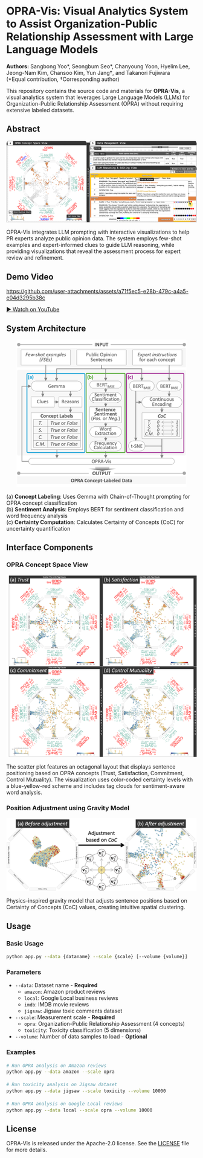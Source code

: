 # OPRA-Vis: Visual Analytics System to Assist Organization-Public Relationship Assessment with Large Language Models

**Authors:** Sangbong Yoo*, Seongbum Seo*, Chanyoung Yoon, Hyelim Lee, Jeong-Nam Kim, Chansoo Kim, Yun Jang†, and Takanori Fujiwara  
(*Equal contribution, †Corresponding author)

This repository contains the source code and materials for **OPRA-Vis**, a visual analytics system that leverages Large Language Models (LLMs) for Organization-Public Relationship Assessment (OPRA) without requiring extensive labeled datasets.

## Abstract

<div align="center">
  <img src="./assets/teaser.png" alt="OPRA-Vis System Overview">
</div>

OPRA-Vis integrates LLM prompting with interactive visualizations to help PR experts analyze public opinion data. The system employs few-shot examples and expert-informed clues to guide LLM reasoning, while providing visualizations that reveal the assessment process for expert review and refinement.

## Demo Video

https://github.com/user-attachments/assets/a71f5ec5-e28b-479c-a4a5-e04d3295b38c

[▶ Watch on YouTube](https://youtu.be/oXUGtWGxAUw)

## System Architecture

<div align="center">
  <img src="./assets/dataflow.png" alt="OPRA-Vis Data Processing Pipeline" width=450">
</div>

(a) **Concept Labeling**: Uses Gemma with Chain-of-Thought prompting for OPRA concept classification<br>
(b) **Sentiment Analysis**: Employs BERT for sentiment classification and word frequency analysis<br>
(c) **Certainty Computation**: Calculates Certainty of Concepts (CoC) for uncertainty quantification

## Interface Components

### OPRA Concept Space View

<div align="center">
  <img src="./assets/plots.png" alt="OPRA Concept Space Visualization" width="700">
</div>

The scatter plot features an octagonal layout that displays sentence positioning based on OPRA concepts (Trust, Satisfaction, Commitment, Control Mutuality). The visualization uses color-coded certainty levels with a blue-yellow-red scheme and includes tag clouds for sentiment-aware word analysis.

### Position Adjustment using Gravity Model

<div align="center">
  <img src="./assets/adjustment.png" alt="Gravitational Position Adjustment" width="600">
</div>

Physics-inspired gravity model that adjusts sentence positions based on Certainty of Concepts (CoC) values, creating intuitive spatial clustering.

## Usage

### Basic Usage

```bash
python app.py --data {dataname} --scale {scale} [--volume {volume}]
```

### Parameters

- `--data`: Dataset name - **Required**
  - `amazon`: Amazon product reviews
  - `local`: Google Local business reviews  
  - `imdb`: IMDB movie reviews
  - `jigsaw`: Jigsaw toxic comments dataset
- `--scale`: Measurement scale - **Required**
  - `opra`: Organization-Public Relationship Assessment (4 concepts)
  - `toxicity`: Toxicity classification (5 dimensions)
- `--volume`: Number of data samples to load - **Optional**

### Examples

```bash
# Run OPRA analysis on Amazon reviews
python app.py --data amazon --scale opra

# Run toxicity analysis on Jigsaw dataset
python app.py --data jigsaw --scale toxicity --volume 10000

# Run OPRA analysis on Google Local reviews
python app.py --data local --scale opra --volume 10000
```

## License

OPRA-Vis is released under the Apache-2.0 license. See the [LICENSE](LICENSE) file for more details.
